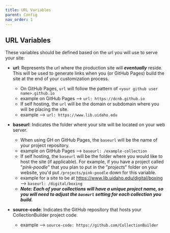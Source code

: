 ```yaml
---
title: URL Variables
parent: Config
nav_order: 1
---
```


## URL Variables

These variables should be defined based on the url you will use to serve your site:

- **url**: Represents the url where the production site will ***eventually*** reside. This will be used to generate links when you (or GitHub Pages) build the site at the end of your customization process. 
	- On GitHub Pages, `url` will follow the pattern of `<your github user name>.github.io`
	- example on GitHub Pages --> `url: https://dcnb.github.io`
	- If self hosting, the `url` will be the domain or subdomain where you will be placing the site.
	- example --> `url: https://www.lib.uidaho.edu`

- **baseurl**: Indicates the folder where your site will be located on your web server. 
	- When using GH on GitHub Pages, the `baseurl` will be the name of your project repository.
	- example on GitHub Pages --> `baseurl: /example-collection`
	- If self hosting, the `baseurl` will be the folder where you would like to host the site (if applicable). For example, if you have a project called "*pink-poodle*" that you plan to put in the "*projects*" folder on your website, you'd put `/projects/pink-poodle` down for this variable. 
	- example for a site to be at <https://www.lib.uidaho.edu/digital/boxing> --> `baseurl: /digital/boxing` 
	- ***Note: Each of your collections will have a unique project name, so you will need to adjust the `baseurl` setting for each collection you build.***

- **source-code**: Indicates the GitHub repository that hosts your CollectionBuilder project code.
	- example --> `source-code: https://github.com/CollectionBuilder`
